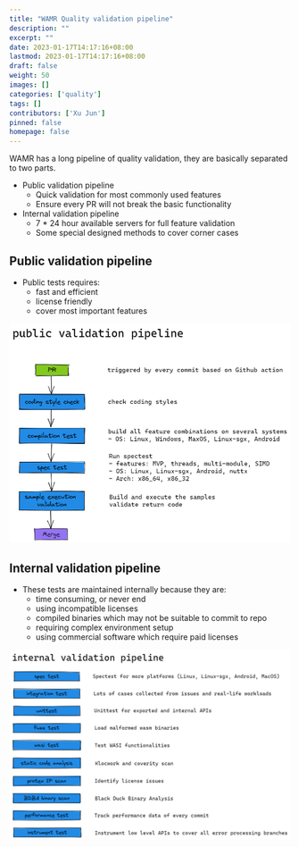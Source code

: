 ```yaml
---
title: "WAMR Quality validation pipeline"
description: ""
excerpt: ""
date: 2023-01-17T14:17:16+08:00
lastmod: 2023-01-17T14:17:16+08:00
draft: false
weight: 50
images: []
categories: ['quality']
tags: []
contributors: ['Xu Jun']
pinned: false
homepage: false
---
```


WAMR has a long pipeline of quality validation, they are basically separated to two parts.
- Public validation pipeline
	- Quick validation for most commonly used features
	- Ensure every PR will not break the basic functionality
- Internal validation pipeline
	- 7 * 24 hour available servers for full feature validation
	- Some special designed methods to cover corner cases

## Public validation pipeline

- Public tests requires:
	- fast and efficient
	- license friendly
	- cover most important features

![](public_test_pipeline.excalidraw.png)

## Internal validation pipeline

- These tests are maintained internally because they are:
	- time consuming, or never end
	- using incompatible licenses
	- compiled binaries which may not be suitable to commit to repo
	- requiring complex environment setup
	- using commercial software which require paid licenses

![](internal_test_pipeline.excalidraw.png)

